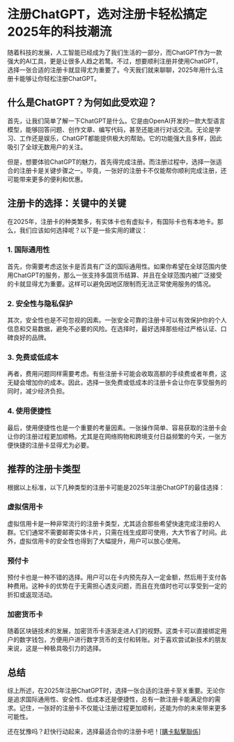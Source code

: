 # 注册ChatGPT，选对注册卡轻松搞定2025年的科技潮流

随着科技的发展，人工智能已经成为了我们生活的一部分，而ChatGPT作为一款强大的AI工具，更是让很多人趋之若鹜。不过，想要顺利注册并使用ChatGPT，选择一张合适的注册卡就显得尤为重要了。今天我们就来聊聊，2025年用什么注册卡能够让你轻松注册ChatGPT。

## 什么是ChatGPT？为何如此受欢迎？

首先，让我们简单了解一下ChatGPT是什么。它是由OpenAI开发的一款大型语言模型，能够回答问题、创作文章、编写代码，甚至还能进行对话交流。无论是学习、工作还是娱乐，ChatGPT都能提供极大的帮助。它的功能强大且多样，因此吸引了全球无数用户的关注。

但是，想要体验ChatGPT的魅力，首先得完成注册。而注册过程中，选择一张适合的注册卡是关键步骤之一。毕竟，一张好的注册卡不仅能帮你顺利完成注册，还可能带来更多的便利和优惠。

## 注册卡的选择：关键中的关键

在2025年，注册卡的种类繁多，有实体卡也有虚拟卡，有国际卡也有本地卡。那么，我们应该如何选择呢？以下是一些实用的建议：

### 1. 国际通用性
首先，你需要考虑这张卡是否具有广泛的国际通用性。如果你希望在全球范围内使用ChatGPT的服务，那么一张支持多国货币结算、并且在全球范围内被广泛接受的卡就显得尤为重要。这样可以避免因地区限制而无法正常使用服务的情况。

### 2. 安全性与隐私保护
其次，安全性也是不可忽视的因素。一张安全可靠的注册卡可以有效保护你的个人信息和交易数据，避免不必要的风险。在选择时，最好选择那些经过严格认证、口碑良好的品牌。

### 3. 免费或低成本
再者，费用问题同样需要考虑。有些注册卡可能会收取高额的手续费或者年费，这无疑会增加你的成本。因此，选择一张免费或低成本的注册卡会让你在享受服务的同时，减少经济负担。

### 4. 使用便捷性
最后，使用便捷性也是一个重要的考量因素。一张操作简单、容易获取的注册卡会让你的注册过程更加顺畅。尤其是在网络购物和跨境支付日益频繁的今天，一张方便快捷的注册卡显得尤为必要。

## 推荐的注册卡类型

根据以上标准，以下几种类型的注册卡可能是2025年注册ChatGPT的最佳选择：

### 虚拟信用卡
虚拟信用卡是一种非常流行的注册卡类型，尤其适合那些希望快速完成注册的人群。它们通常不需要邮寄实体卡片，只需在线生成即可使用，大大节省了时间。此外，虚拟信用卡的安全性也得到了大幅提升，用户可以放心使用。

### 预付卡
预付卡也是一种不错的选择。用户可以在卡内预先存入一定金额，然后用于支付各种费用。这种卡的优势在于无需担心透支问题，而且在充值时也可以享受到一定的折扣或返现活动。

### 加密货币卡
随着区块链技术的发展，加密货币卡逐渐走进人们的视野。这类卡可以直接绑定用户的数字钱包，方便用户进行数字货币的支付和转账。对于喜欢尝试新技术的朋友来说，这是一种极具吸引力的选择。

## 总结

综上所述，在2025年注册ChatGPT时，选择一张合适的注册卡至关重要。无论你是追求国际通用性、安全性、低成本还是便捷性，总有一款注册卡能满足你的需求。记住，一张好的注册卡不仅能让注册过程更加顺利，还能为你的未来带来更多可能性。

还在犹豫吗？赶快行动起来，选择最适合你的注册卡吧！[[購卡點擊聯係](https://t.me/s/esim1088)]